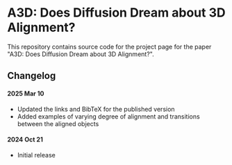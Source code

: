 # A3D: Does Diffusion Dream about 3D Alignment?
This repository contains source code for the project page for the paper "A3D: Does Diffusion Dream about 3D Alignment?".


## Changelog
#### 2025 Mar 10
- Updated the links and BibTeX for the published version
- Added examples of varying degree of alignment and transitions between the aligned objects
#### 2024 Oct 21
- Initial release

